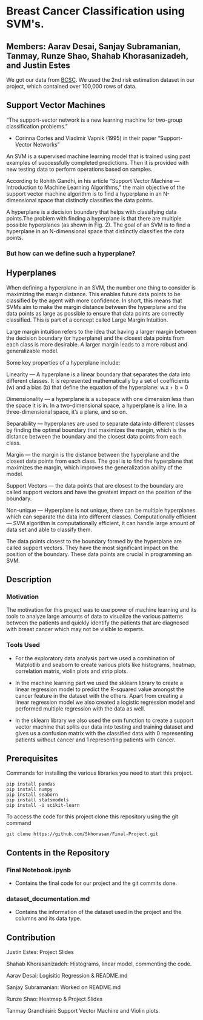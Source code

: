 # Breast Cancer Classification using SVM's.

## Members: Aarav Desai, Sanjay Subramanian, Tanmay, Runze Shao, Shahab Khorasanizadeh, and Justin Estes

We got our data from [BCSC](https://www.bcsc-research.org/data/rfdataset/dataset). We used the 2nd risk estimation dataset in our project, which contained over 100,000 rows of data.


<!-- #region -->
## Support Vector Machines ##

“The support-vector network is a new learning machine for two-group classification problems.”

- Corinna Cortes and Vladimir Vapnik (1995) in their paper “Support-Vector Networks”

An SVM is a supervised machine learning model that is trained using past examples of successfully completed predictions. Then it is provided with new testing data to perform operations based on samples.

According to Rohith Gandhi, in his article “Support Vector Machine — Introduction to Machine Learning Algorithms,” the main objective of the support vector machine algorithm is to find a hyperplane in an N-dimensional space that distinctly classifies the data points.

A hyperplane is a decision boundary that helps with classifying data points.The problem with finding a hyperplane is that there are multiple possible hyperplanes (as shown in Fig. 2). The goal of an SVM is to find a hyperplane in an N-dimensional space that distinctly classifies the data points.

### But how can we define such a hyperplane? ###



## Hyperplanes ##
When defining a hyperplane in an SVM, the number one thing to consider is maximizing the margin distance. This enables future data points to be classified by the agent with more confidence. In short, this means that SVMs aim to make the margin distance between the hyperplane and the data points as large as possible to ensure that data points are correctly classified. This is part of a concept called Large Margin Intuition.

Large margin intuition refers to the idea that having a larger margin between the decision boundary (or hyperplane) and the closest data points from each class is more desirable. A larger margin leads to a more robust and generalizable model.

Some key properties of a hyperplane include:

Linearity — A hyperplane is a linear boundary that separates the data into different classes. It is represented mathematically by a set of coefficients (w) and a bias (b) that define the equation of the hyperplane: w.x + b = 0

Dimensionality — a hyperplane is a subspace with one dimension less than the space it is in. In a two-dimensional space, a hyperplane is a line. In a three-dimensional space, it’s a plane, and so on.

Separability — hyperplanes are used to separate data into different classes by finding the optimal boundary that maximizes the margin, which is the distance between the boundary and the closest data points from each class.

Margin — the margin is the distance between the hyperplane and the closest data points from each class. The goal is to find the hyperplane that maximizes the margin, which improves the generalization ability of the model.

Support Vectors — the data points that are closest to the boundary are called support vectors and have the greatest impact on the position of the boundary.

Non-unique — Hyperplane is not unique, there can be multiple hyperplanes which can separate the data into different classes.
Computationally efficient — SVM algorithm is computationally efficient, it can handle large amount of data set and able to classify them.

The data points closest to the boundary formed by the hyperplane are called support vectors. They have the most significant impact on the position of the boundary. These data points are crucial in programming an SVM.
<!-- #endregion -->
<!-- #region -->


## Description

### Motivation

The motivation for this project was to use power of machine learning and its tools to analyze large amounts of data to visualize the various patterns between the patients and quickly identify the patients that are diagnosed with breast cancer which may not be visible to experts.

### Tools Used

- For the exploratory data analysis part we used a combination of Matplotlib and seaborn to create various plots like histograms, heatmap, correlation matrix, violin plots and strip plots. 

- In the machine learning part we used the sklearn library to create a linear regression model to predict the R-squared value amongst the cancer feature in the dataset with the others. Apart from creating a linear regression model we also created a logistic regression model and performed multiple regression with the data as well.

- In the sklearn library we also used the svm function to create a support vector machine that splits our data into testing and training dataset and gives us a confusion matrix with the classified data with 0 representing patients without cancer and 1 representing patients with cancer.

<!-- #endregion -->

## Prerequisites


Commands for installing the various libraries you need to start this project.

<!-- #raw -->
```
pip install pandas
pip install numpy
pip install seaborn
pip install statsmodels
pip install -U scikit-learn
```
<!-- #endraw -->

To access the code for this project clone this repository using the git command

<!-- #raw -->
```
git clone https://github.com/Skhorasan/Final-Project.git
```
<!-- #endraw -->

## Contents in the Repository


### Final Notebook.ipynb 
- Contains the final code for our project and the git commits done.

### dataset_documentation.md
- Contains the information of the dataset used in the project and the columns and its data type.



## Contribution

Justin Estes: Project Slides

Shahab Khorasanizadeh: Histograms, linear model, commenting the code.

Aarav Desai: Logisitic Regression & README.md

Sanjay Subramanian: Worked on README.md

Runze Shao: Heatmap & Project Slides

Tanmay Grandhisiri: Support Vector Machine and Violin plots.



